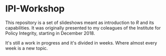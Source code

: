 # IPI-Workshop

This repository is a set of slideshows meant as introduction to *R* and its capabilities. It was originally presented to my coleagues of the Institute for Policy Integrity, starting in December 2018.

It's still a work in progress and it's divided in weeks. Where almost every week is a new topic.
